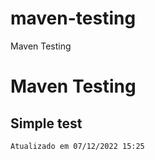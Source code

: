 # maven-testing
Maven Testing



<h1>Maven Testing</h1>
<h2>Simple test</h2>

```
Atualizado em 07/12/2022 15:25 
```
